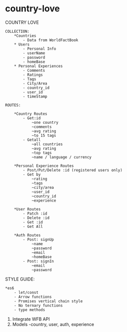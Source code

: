 # country-love

COUNTRY LOVE
	
	COLLECTION: 
		*Countries
			- Data from WorldFactBook
		* Users
			- Personal Info	
			- userName
			- password
			- homeBase
		* Personal Experiences
			- Comments	
			- Ratings
			- Tags
			- City/Area
			- country_id
			- user_id
			- timeStamp
	
	ROUTES:
		
		*Country Routes
			- Get:id 
				~one country
				~comments	
				~avg rating
				~to 15 tags
 			- Getall
				~all countries
				~avg rating	
				~top tags
				~name / language / currency 

		*Personal Experience Routes
			- Post/Put/Delete :id (registered users only)	
			- Get by
				~rating
				~tags	
				~city/area
				~user_id
				~country_id
				~experience

		*User Routes
			- Patch :id
			- Delete :id
			- Get :id
 			- Get All

		*Auth Routes
			- Post: signUp
				~name
				~password	
				~email
				~homeBase
			- Post: signIn
				~email
				~password	
			


STYLE GUIDE:
	
	*es6	
		- let/const
		- Arrow functions
		- Promises vertical chain style
		- No ternary functions
		- type methods
		

1. Integrate WFB API
2. Models -country, user, auth, experience